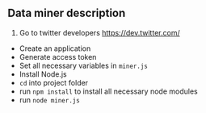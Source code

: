 ## Data miner description

1. Go to twitter developers https://dev.twitter.com/
* Create an application
* Generate access token
* Set all necessary variables in `miner.js`
* Install Node.js
* `cd` into project folder
* run `npm install` to install all necessary node modules
* run `node miner.js`
